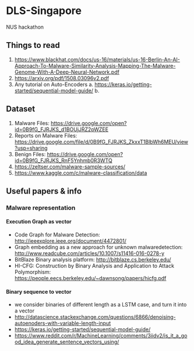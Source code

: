 # DLS-Singapore
NUS hackathon

## Things to read
1. https://www.blackhat.com/docs/us-16/materials/us-16-Berlin-An-AI-Approach-To-Malware-Similarity-Analysis-Mapping-The-Malware-Genome-With-A-Deep-Neural-Network.pdf
2. https://arxiv.org/pdf/1508.03096v2.pdf
3. Any tutorial on Auto-Encoders
 a. https://keras.io/getting-started/sequential-model-guide/
 b. 

## Dataset
1. Malware Files: https://drive.google.com/open?id=0B9fG_FJRJKS_d1BOUjJRZ2pWZEE
2. Reports on Malware Files: https://drive.google.com/file/d/0B9fG_FJRJKS_ZkxxT1BlbWh6MEU/view?usp=sharing
3. Benign Files: https://drive.google.com/open?id=0B9fG_FJRJKS_RnF5Ynhmb0R3WTQ
4. https://zeltser.com/malware-sample-sources/
5. https://www.kaggle.com/c/malware-classification/data


## Useful papers & info
### Malware representation
#### Execution Graph as vector
- Code Graph for Malware Detection: http://ieeexplore.ieee.org/document/4472801/
- Graph embedding as a new approach for unknown malwaredetection: http://www.readcube.com/articles/10.1007/s11416-016-0278-y
- BitBlaze Binary analysis platform: http://bitblaze.cs.berkeley.edu/
- HI-CFG: Construction by Binary Analysis and Application to Attack Polymorphism: https://people.eecs.berkeley.edu/~dawnsong/papers/hicfg.pdf
#### Binary sequence to vector
- we consider binaries of different length as a LSTM case, and turn it into a vector
- http://datascience.stackexchange.com/questions/6866/denoising-autoenoders-with-variable-length-input
- https://keras.io/getting-started/sequential-model-guide/
- https://www.reddit.com/r/MachineLearning/comments/3iidv2/is_it_a_good_idea_generate_sentence_vectors_using/


